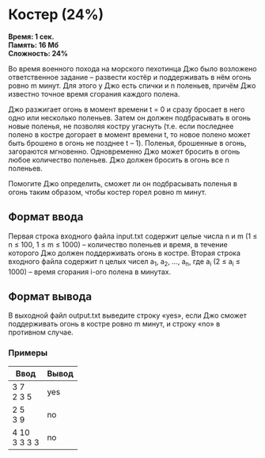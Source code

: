 <h1 class="title">Костер (24%)</h1>
<p><b>Время: 1 сек.<br>Память: 16 Мб<br>Сложность: 24%</b></p>
<p>Во время военного похода на морского пехотинца Джо было возложено ответственное задание – развести костёр и поддерживать в нём огонь ровно m минут. Для этого у Джо есть спички и n поленьев, причём Джо известно точное время сгорания каждого полена.</p>
<p>Джо разжигает огонь в момент времени t = 0 и сразу бросает в него одно или несколько поленьев. Затем он должен подбрасывать в огонь новые поленья, не позволяя костру угаснуть (т.е. если последнее полено в костре догорает в момент времени t, то новое полено может быть брошено в огонь не позднее t – 1). Поленья, брошенные в огонь, загораются мгновенно. Одновременно Джо может бросить в огонь любое количество поленьев. Джо должен бросить в огонь все n поленьев.</p>
<p>Помогите Джо определить, сможет ли он подбрасывать поленья в огонь таким образом, чтобы костер горел ровно m минут.</p>
<h2>Формат ввода</h2>
<p>Первая строка входного файла input.txt содержит целые числа n и m (1 ≤ n ≤ 100, 1 ≤ m ≤ 1000) – количество поленьев и время, в течение которого Джо должен поддерживать огонь в костре. Вторая строка входного файла содержит n целых чисел a<sub>1</sub>, a<sub>2</sub>, ..., a<sub>n</sub>, где a<sub>i</sub> (2 ≤ a<sub>i</sub> ≤ 1000) – время сгорания i-ого полена в минутах.</p>
<h2>Формат вывода</h2>
<p>В выходной файл output.txt выведите строку «yes», если Джо сможет поддерживать огонь в костре ровно m минут, и строку «no» в противном случае.</p>
<h3>Примеры</h3>
<table class="sample-tests">
  <thead>
     <tr>
        <th>Ввод</th>
        <th>Вывод</th>
     </tr>
  </thead>
  <tbody>
     <tr>
        <td>3 7<br>
           2 3 5</td>
        <td>yes</td>
     </tr>
     <tr>
        <td>2 5<br>
            3 9</td>
        <td>no</td>
     </tr>
     <tr>
        <td>4 10<br>
            3 3 3 3</td>
        <td>no</td>
     </tr>
  </tbody>
</table>